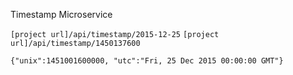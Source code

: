 Timestamp Microservice

`[project url]/api/timestamp/2015-12-25`
`[project url]/api/timestamp/1450137600`

`{"unix":1451001600000, "utc":"Fri, 25 Dec 2015 00:00:00 GMT"}`